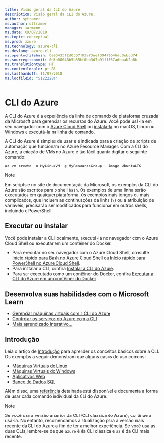 ```yaml
---
title: Visão geral da CLI do Azure
description: Visão geral da CLI do Azure.
author: sptramer
ms.author: sttramer
manager: carmonm
ms.date: 09/07/2018
ms.topic: conceptual
ms.prod: azure
ms.technology: azure-cli
ms.devlang: azure-cli
ms.openlocfilehash: 8ab8435f2d8337f63a73aef39472646dc8ebcd74
ms.sourcegitcommit: 0d6b08048b5b35bf0bb3d7b91ff567adbaab2a8b
ms.translationtype: HT
ms.contentlocale: pt-BR
ms.lasthandoff: 11/07/2018
ms.locfileid: "51222286"
---
```

# <a name="azure-cli"></a>CLI do Azure

A CLI do Azure é a experiência da linha de comando de plataforma cruzada da Microsoft para gerenciar os recursos do Azure.
Você pode usá-la em seu navegador com o [Azure Cloud Shell](/azure/cloud-shell/overview) ou [instalá-la](install-azure-cli.md) no macOS, Linux ou Windows e executá-la na linha de comando.

A CLI do Azure é simples de usar e é indicada para a criação de scripts de automação que funcionam no Azure Resource Manager. Com a CLI do Azure, a criação de VMs no Azure é tão fácil quanto digitar o seguinte comando:

```azurecli-interactive
az vm create -n MyLinuxVM -g MyResourceGroup --image UbuntuLTS
```

> [!NOTE]
>
> Em scripts e no site de documentação da Microsoft, os exemplos da CLI do Azure são escritos para o shell `bash`. Os exemplos de uma linha serão executados em qualquer plataforma. Os exemplos mais longos ou mais complicados, que incluem as continuações da linha (`\`) ou a atribuição de variáveis, precisarão ser modificados para funcionar em outros shells, incluindo o PowerShell.

## <a name="run-or-install"></a>Executar ou instalar

Você pode instalar a CLI localmente, executá-la no navegador com o Azure Cloud Shell ou executar em um contêiner do Docker.

* Para executar no seu navegador com o Azure Cloud Shell, consulte [Início rápido para Bash no Azure Cloud Shell](/azure/cloud-shell/quickstart) ou [Início rápido para PowerShell no Azure Cloud Shell](/azure/cloud-shell/quickstart-powershell).
* Para instalar a CLI, confira [Instalar a CLI do Azure](install-azure-cli.md).
* Para ser executado como um contêiner do Docker, confira [Executar a CLI do Azure em um contêiner do Docker](run-azure-cli-docker.md)

## <a name="build-your-skills-with-microsoft-learn"></a>Desenvolva suas habilidades com o Microsoft Learn

- [Gerenciar máquinas virtuais com a CLI do Azure](/learn/modules/manage-virtual-machines-with-azure-cli/)
- [Controlar os serviços do Azure com a CLI](/learn/modules/control-azure-services-with-cli/)
- [Mais aprendizado interativo...](/learn/browse/?products=azure-clis)

## <a name="get-started"></a>Introdução

Leia o artigo de [Introdução](get-started-with-azure-cli.md) para aprender os conceitos básicos sobre a CLI. Os exemplos a seguir demonstram que alguns casos de uso comuns:

- [Máquinas Virtuais do Linux](/azure/virtual-machines/virtual-machines-linux-cli-samples?toc=%2fcli%2fazure%2ftoc.json&bc=%2fcli%2fazure%2fbreadcrumb%2ftoc.json)
- [Máquinas Virtuais do Windows](/azure/virtual-machines/virtual-machines-windows-cli-samples?toc=%2fcli%2fazure%2ftoc.json&bc=%2fcli%2fazure%2fbreadcrumb%2ftoc.json)
- [Aplicativos Web](/azure/app-service-web/app-service-cli-samples?toc=%2fcli%2fazure%2ftoc.json&bc=%2fcli%2fazure%2fbreadcrumb%2ftoc.json)
- [Banco de Dados SQL](/azure/sql-database/sql-database-cli-samples?toc=%2fcli%2fazure%2ftoc.json&bc=%2fcli%2fazure%2fbreadcrumb%2ftoc.json)

Além disso, uma [referência](/cli/azure/reference-index) detalhada está disponível e documenta a forma de usar cada comando individual da CLI do Azure.

> [!NOTE]
> Se você usa a versão anterior da CLI (CLI clássica do Azure), continue a usá-la.
> No entanto, recomendamos a atualização para a versão mais recente da CLI do Azure a fim de ter a melhor experiência.
> Se você usa as duas CLIs, lembre-se de que `azure` é da CLI clássica e `az` é da CLI mais recente.
